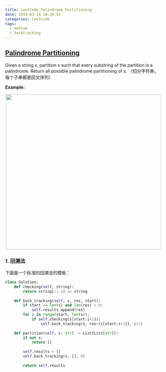 ```yaml
---
title: LeetCode_Palindrome Partitioning
date: 2019-03-14 10:34:52
categories: LeetCode
tags: 
  - medium
  - backtracking
---
```


## [Palindrome Partitioning](https://leetcode.com/problems/palindrome-partitioning/)

Given a string s, partition s such that every substring of the partition is a palindrome. Return all possible palindrome partitioning of s.
（切分字符串，每个子串都是回文序列）

<!--more-->

**Example:** 

<div align=center>
	<img src="/images/leetcode_131.png" width = "500" align=center/>
</div>

### 1. 回溯法
下面是一个标准的回溯法的模板：

```python
class Solution:
    def checking(self, string):
        return string[::-1] == string
    
    def back_tracking(self, s, res, start):
        if start == len(s) and len(res) > 0:
            self.results.append(res)
        for i in range(start, len(s)):
            if self.checking(s[start:i+1]):
                self.back_tracking(s, res+[s[start:i+1]], i+1)
                  
    def partition(self, s: str) -> List[List[str]]:
        if not s:
            return []
        
        self.results = []
        self.back_tracking(s, [], 0)
        
        return self.results
```